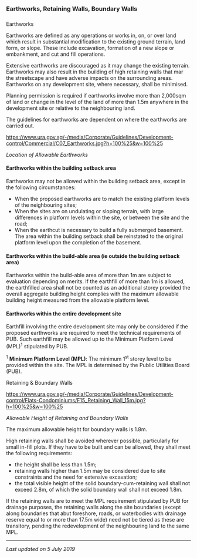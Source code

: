 ### Earthworks, Retaining Walls, Boundary Walls

### 

<a href="#Earthworks" class="collapsible collapsed"
data-toggle="collapse"></a>

Earthworks

Earthworks are defined as any operations or works in, on, or over land
which result in substantial modification to the existing ground terrain,
land form, or slope. These include excavation, formation of a new slope
or embankment, and cut and fill operations.

Extensive earthworks are discouraged as it may change the existing
terrain. Earthworks may also result in the building of high retaining
walls that mar the streetscape and have adverse impacts on the
surrounding areas. Earthworks on any development site, where necessary,
shall be minimised.

Planning permission is required if earthworks involve more than 2,000sqm
of land or change in the level of the land of more than 1.5m anywhere in
the development site or relative to the neighbouring land.

The guidelines for earthworks are dependent on where the earthworks are
carried out.

<https://www.ura.gov.sg/-/media/Corporate/Guidelines/Development-control/Commercial/C07_Earthworks.jpg?h=100%25&w=100%25>

*Location of Allowable Earthworks*

<a href="#Earthworks-Setback" class="collapsible collapsed"
data-parent="#Earthworks1" data-toggle="collapse"></a>

#### Earthworks within the building setback area

Earthworks may not be allowed within the building setback area, except
in the following circumstances:

-   When the proposed earthworks are to match the existing platform
    levels of the neighbouring sites;
-   When the sites are on undulating or sloping terrain, with large
    differences in platform levels within the site, or between the site
    and the road;
-   When the earthcut is necessary to build a fully submerged basement.
    The area within the building setback shall be reinstated to the
    original platform level upon the completion of the basement.

<a href="#Build-able" class="collapsible collapsed"
data-parent="#Earthworks1" data-toggle="collapse"></a>

#### Earthworks within the build-able area (ie outside the building setback area)

Earthworks within the build-able area of more than 1m are subject to
evaluation depending on merits. If the earthfill of more than 1m is
allowed, the earthfilled area shall not be counted as an additional
storey provided the overall aggregate building height complies with the
maximum allowable building height measured from the allowable platform
level.

<a href="#Entire-Site" class="collapsible collapsed"
data-parent="#Earthworks1" data-toggle="collapse"></a>

#### Earthworks within the entire development site

Earthfill involving the entire development site may only be considered
if the proposed earthworks are required to meet the technical
requirements of PUB. Such earthfill may be allowed up to the Minimum
Platform Level (MPL)<sup>1</sup> stipulated by PUB.

<sup>1</sup> **Minimum Platform Level (MPL)**: The minimum
1<sup>st</sup> storey level to be provided within the site. The MPL is
determined by the Public Utilities Board (PUB).

<a href="#Retaining-Boundary-Walls" class="collapsible collapsed"
data-toggle="collapse"></a>

Retaining & Boundary Walls

<https://www.ura.gov.sg/-/media/Corporate/Guidelines/Development-control/Flats-Condominiums/F15_Retaining_Wall_15m.jpg?h=100%25&w=100%25>

*Allowable Height of Retaining and Boundary Walls*

The maximum allowable height for boundary walls is 1.8m.

High retaining walls shall be avoided wherever possible, particularly
for small in-fill plots. If they have to be built and can be allowed,
they shall meet the following requirements:

-   the height shall be less than 1.5m;
-   retaining walls higher than 1.5m may be considered due to site
    constraints and the need for extensive excavation;
-   the total visible height of the solid boundary-cum-retaining wall
    shall not exceed 2.8m, of which the solid boundary wall shall not
    exceed 1.8m.

If the retaining walls are to meet the MPL requirement stipulated by PUB
for drainage purposes, the retaining walls along the site boundaries
(except along boundaries that abut foreshore, roads, or waterbodies with
drainage reserve equal to or more than 17.5m wide) need not be tiered as
these are transitory, pending the redevelopment of the neighbouring land
to the same MPL.

------------------------------------------------------------------------

*Last updated on 5 July 2019*
